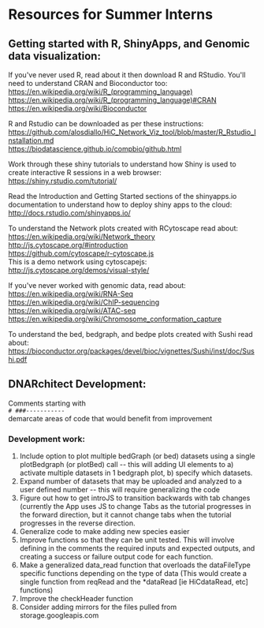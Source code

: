 # Resources for Summer Interns

## Getting started with R, ShinyApps, and Genomic data visualization:

If you've never used R, read about it then download R and RStudio. You'll need to understand CRAN and Bioconductor too: <br>
https://en.wikipedia.org/wiki/R_(programming_language) <br>
https://en.wikipedia.org/wiki/R_(programming_language)#CRAN <br>
https://en.wikipedia.org/wiki/Bioconductor <br>

R and Rstudio can be downloaded as per these instructions: <br>
https://github.com/alosdiallo/HiC_Network_Viz_tool/blob/master/R_Rstudio_Installation.md <br>
https://biodatascience.github.io/compbio/github.html <br>

Work through these shiny tutorials to understand how Shiny is used to create interactive R sessions in a web browser: <br>
https://shiny.rstudio.com/tutorial/ <br>

Read the Introduction and Getting Started sections of the shinyapps.io documentation to understand how to deploy shiny apps to the cloud: <br>
http://docs.rstudio.com/shinyapps.io/ <br>

To understand the Network plots created with RCytoscape read about: <br>
https://en.wikipedia.org/wiki/Network_theory <br>
http://js.cytoscape.org/#introduction <br>
https://github.com/cytoscape/r-cytoscape.js <br>
This is a demo network using cytoscapejs: http://js.cytoscape.org/demos/visual-style/ <br>

If you've never worked with genomic data, read about: <br>
https://en.wikipedia.org/wiki/RNA-Seq <br>
https://en.wikipedia.org/wiki/ChIP-sequencing <br>
https://en.wikipedia.org/wiki/ATAC-seq <br>
https://en.wikipedia.org/wiki/Chromosome_conformation_capture <br>

To understand the bed, bedgraph, and bedpe plots created with Sushi read about: <br>
https://bioconductor.org/packages/devel/bioc/vignettes/Sushi/inst/doc/Sushi.pdf <br>

## DNARchitect Development:

Comments starting with <br>
`# ###-----------` <br>
demarcate areas of code that would benefit from improvement <br>

### Development work:
1. Include option to plot multiple bedGraph (or bed) datasets using a single plotBedgraph (or plotBed) call -- this will adding UI elements to a) activate multiple datasets in 1 bedgraph plot, b) specify which datasets.
2. Expand number of datasets that may be uploaded and analyzed to a user defined number -- this will require generalizing the code
3. Figure out how to get introJS to transition backwards with tab changes (currently the App uses JS to change Tabs as the tutorial progresses in the forward direction, but it cannot change tabs when the tutorial progresses in the reverse direction.
4. Generalize code to make adding new species easier
5. Improve functions so that they can be unit tested. This will involve defining in the comments the required inputs and expected outputs, and creating a success or failure output code for each function.
6. Make a generalized data_read function that overloads the dataFileType specific functions depending on the type of data (This would create a single function from reqRead and the *dataRead [ie HiCdataRead, etc] functions)
7. Improve the checkHeader function
8. Consider adding mirrors for the files pulled from storage.googleapis.com
